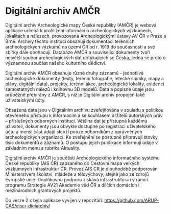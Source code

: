 # Digitální archiv AMČR
Digitální archiv Archeologické mapy České republiky (AMČR) je webová aplikace určená k prohlížení informací o archeologických výzkumech, lokalitách a nálezech, provozovaná Archeologickými ústavy AV ČR v Praze a Brně. Archivy těchto institucí obsahují dokumentaci terénních archeologických výzkumů na území ČR od r. 1919 do současnosti a své sbírky dále obohacují. Databáze AMČR a související dokumenty tvoří největší soubor archeologických dat dotýkajících se Česka, jedná se proto o významnou součást našeho kulturního dědictví.

Digitální archiv AMČR obsahuje různé druhy záznamů - jednotlivé archeologické dokumenty (texty, terénní fotografie, letecké snímky, mapy a plány, digitální data), projekty, terénní akce, archeologické lokality, evidenci samostatných nálezů i knihovnu 3D modelů. Data a popisné údaje jsou průběžně přebírány z AMČR, s níž je Digitální archiv propojen také uživatelskými účty.

Obsažená data jsou v Digitálním archivu zveřejňována v souladu s politikou otevřeného přístupu k informacím a se souhlasem držitelů autorských práv – příslušných odborných institucí. Většina dat je přístupná každému uživateli, dokumenty jsou obvykle dostupné po registraci uživatelského účtu a menší část údajů slouží pouze odborníkům z oprávněných archeologických organizací. Ke zveřejnění se postupně připravují stovky tisíc dokumentů a záznamů. O postupu jejich publikace informují údaje v základním menu a rubrika Aktuality.

Digitální archiv AMČR je součástí Archeologického informačního systému České republiky (AIS CR) zapsaného do Cestovní mapa velkých výzkumných infrastruktur ČR. Provoz AIS CR je dlouhodobě podporován Ministerstvem školství, mládeže a tělovýchovy, stejně jako ze zdrojů Evropské unie. Doplňkovou podporu získává infrastruktura i v rámci programu Strategie AV21 Akademie věd ČR a dílčích domácích i mezinárodních grantových projektů.

Do verze 2.x byla aplikace vyvíjen v repozitáři: https://github.com/ARUP-CAS/aiscr-digiarchiv/
